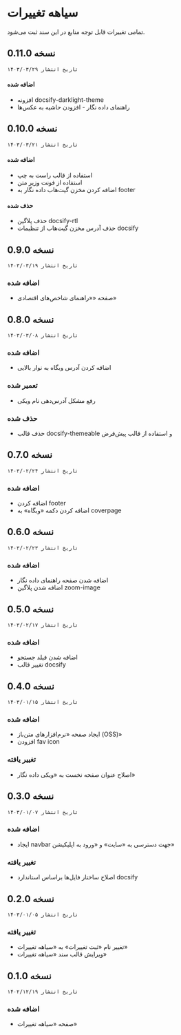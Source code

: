 # سیاهه تغییرات
تمامی تغییرات قابل توجه منابع در این سند ثبت می‌شود.

## نسخه 0.11.0
`تاریخ انتشار ۱۴۰۳/۰۳/۲۹`

#### اضافه شده
* افزونه docsify-darklight-theme
* راهنمای داده نگار - افزودن حاشیه به عکس‌ها

## نسخه 0.10.0
`تاریخ انتشار ۱۴۰۳/۰۳/۲۱`

#### اضافه شده
* استفاده از قالب راست به چپ
* استفاده از فونت وزیر متن
* اضافه کردن مخزن گیت‌هاب داده نگار به footer

#### حذف شده
* حذف پلاگین docsify-rtl
* حذف آدرس مخزن گیت‌هاب از تنظیمات docsify

## نسخه 0.9.0
`تاریخ انتشار ۱۴۰۳/۰۳/۱۹`

### اضافه شده
* صفحه ««راهنمای شاخص‌های اقتصادی»

## نسخه 0.8.0
`تاریخ انتشار ۱۴۰۳/۰۳/۰۸`

### اضافه شده
* اضافه کردن آدرس وبگاه به نوار بالایی

### تعمیر شده
* رفع مشکل آدرس‌دهی نام ویکی

### حذف شده
* حذف قالب docsify-themeable و استفاده از قالب پیش‌فرض

## نسخه 0.7.0
`تاریخ انتشار ۱۴۰۳/۰۲/۲۴`

### اضافه شده
* اضافه کردن footer
* اضافه کردن دکمه «وبگاه» به coverpage

## نسخه 0.6.0
`تاریخ انتشار ۱۴۰۳/۰۲/۲۳`

### اضافه شده
* اضافه شدن صفحه راهنمای داده نگار
* اضافه شدن پلاگین zoom-image

## نسخه 0.5.0
`تاریخ انتشار ۱۴۰۳/۰۲/۱۷`

### اضافه شده
* اضافه شدن فیلد جستجو
* تغییر قالب docsify

## نسخه 0.4.0
`تاریخ انتشار ۱۴۰۳/۰۱/۱۵`

### اضافه شده
* ایجاد صفحه «نرم‌افزارهای متن‌باز (OSS)»
* افزودن fav icon

### تغییر یافته
* اصلاح عنوان صفحه نخست به «ویکی داده نگار» 

## نسخه 0.3.0
`تاریخ انتشار ۱۴۰۳/۰۱/۰۷`

### اضافه شده
* ایجاد navbar جهت دسترسی به «سایت» و «ورود به اپلیکیشن»

### تغییر یافته
* اصلاح ساختار فایل‌ها براساس استاندارد docsify

## نسخه 0.2.0
`تاریخ انتشار ۱۴۰۳/۰۱/۰۵`

### تغییر یافته
* تغییر نام «ثبت تغییرات» به «سیاهه تغییرات»
* ویرایش قالب سند «سیاهه تغییرات»

## نسخه 0.1.0
`تاریخ انتشار ۱۴۰۲/۱۲/۱۹`

### اضافه شده
* صفحه «سیاهه تغییرات»
